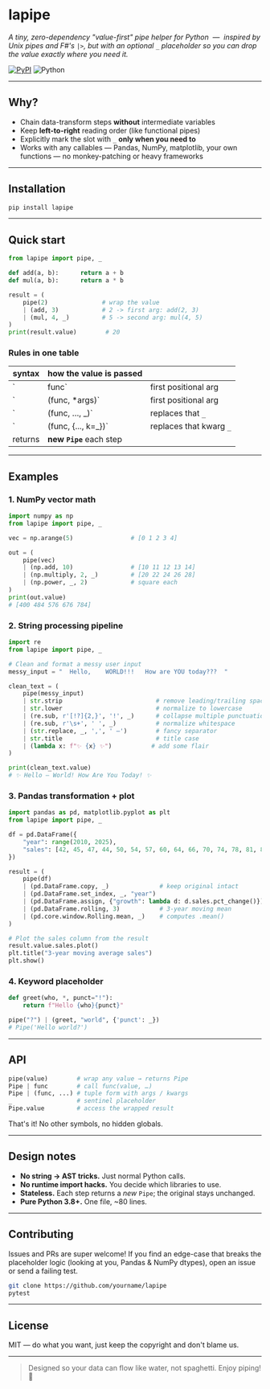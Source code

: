 # lapipe

*A tiny, zero-dependency "value-first" pipe helper for Python &nbsp;—&nbsp; inspired by Unix pipes and F#'s `|>`, but with an optional `_` placeholder so you can drop the value exactly where you need it.*

[![PyPI](https://img.shields.io/pypi/v/lapipe?color=%2337c)](https://pypi.org/project/lapipe/)
![Python](https://img.shields.io/badge/python-3.8%2B-blue.svg)

---

## Why?

* Chain data-transform steps **without** intermediate variables  
* Keep **left-to-right** reading order (like functional pipes)  
* Explicitly mark the slot with `_` **only when you need to**  
* Works with any callables — Pandas, NumPy, matplotlib, your own functions — no monkey-patching or heavy frameworks

---

## Installation

```bash
pip install lapipe
```

---

## Quick start

```python
from lapipe import pipe, _

def add(a, b):      return a + b
def mul(a, b):      return a * b

result = (
    pipe(2)               # wrap the value
    | (add, 3)            # 2 -> first arg: add(2, 3)
    | (mul, 4, _)         # 5 -> second arg: mul(4, 5)
)
print(result.value)        # 20
```

### Rules in one table

| syntax  | how the value is passed  |                         |
| ------- | ------------------------ | ----------------------- |
| \`      | func\`                   | first positional arg    |
| \`      | (func, \*args)\`         | first positional arg    |
| \`      | (func,  …, \_)\`         | replaces that `_`       |
| \`      | (func, {..., k=\_})\`    | replaces that kwarg `_` |
| returns | **new `Pipe`** each step |                         |

---

## Examples

### 1. NumPy vector math

```python
import numpy as np
from lapipe import pipe, _

vec = np.arange(5)                # [0 1 2 3 4]

out = (
    pipe(vec)
    | (np.add, 10)                # [10 11 12 13 14]
    | (np.multiply, 2, _)         # [20 22 24 26 28]
    | (np.power, _, 2)            # square each
)
print(out.value)
# [400 484 576 676 784]
```

### 2. String processing pipeline

```python
import re
from lapipe import pipe, _

# Clean and format a messy user input
messy_input = "  Hello,    WORLD!!!   How are YOU today???  "

clean_text = (
    pipe(messy_input)
    | str.strip                          # remove leading/trailing spaces
    | str.lower                          # normalize to lowercase
    | (re.sub, r'[!?]{2,}', '!', _)      # collapse multiple punctuation
    | (re.sub, r'\s+', ' ', _)           # normalize whitespace
    | (str.replace, _, ',', ' —')        # fancy separator
    | str.title                          # title case
    | (lambda x: f"✨ {x} ✨")           # add some flair
)

print(clean_text.value)
# ✨ Hello — World! How Are You Today! ✨
```

### 3. Pandas transformation + plot

```python
import pandas as pd, matplotlib.pyplot as plt
from lapipe import pipe, _

df = pd.DataFrame({
    "year": range(2010, 2025),
    "sales": [42, 45, 47, 44, 50, 54, 57, 60, 64, 66, 70, 74, 78, 81, 85]
})

result = (
    pipe(df)
    | (pd.DataFrame.copy, _)              # keep original intact
    | (pd.DataFrame.set_index, _, "year")
    | (pd.DataFrame.assign, {"growth": lambda d: d.sales.pct_change()})
    | (pd.DataFrame.rolling, 3)           # 3-year moving mean
    | (pd.core.window.Rolling.mean, _)    # computes .mean()
)

# Plot the sales column from the result
result.value.sales.plot()
plt.title("3-year moving average sales")
plt.show()
```

### 4. Keyword placeholder

```python
def greet(who, *, punct="!"):
    return f"Hello {who}{punct}"

pipe("?") | (greet, "world", {'punct': _})
# Pipe('Hello world?')
```

---

## API

```python
pipe(value)        # wrap any value → returns Pipe
Pipe | func        # call func(value, …)
Pipe | (func, ...) # tuple form with args / kwargs
_                  # sentinel placeholder
Pipe.value         # access the wrapped result
```

That's it! No other symbols, no hidden globals.

---

## Design notes

* **No string → AST tricks.** Just normal Python calls.
* **No runtime import hacks.** You decide which libraries to use.
* **Stateless.** Each step returns a *new* `Pipe`; the original stays unchanged.
* **Pure Python 3.8+.** One file, \~80 lines.

---

## Contributing

Issues and PRs are super welcome!
If you find an edge-case that breaks the placeholder logic (looking at you, Pandas & NumPy dtypes), open an issue or send a failing test.

```bash
git clone https://github.com/yourname/lapipe
pytest
```

---

## License

MIT — do what you want, just keep the copyright and don't blame us.

---

> Designed so your data can flow like water, not spaghetti. Enjoy piping! 🚰

